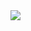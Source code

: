 
<img src="https://github-readme-stats.vercel.app/api?username=ZYR0Z&&show_icons=true&title_color=ffffff&icon_color=71fcb4&text_color=2d5440&bg_color=0d1117">
